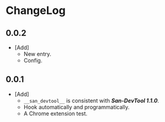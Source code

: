 ChangeLog
========

0.0.2
-------
 - [Add]
   - New entry.
   - Config.


0.0.1
-------
 - [Add]
   - `__san_devtool__` is consistent with ***San-DevTool 1.1.0***.
   - Hook automatically and programmatically.
   - A Chrome extension test.
